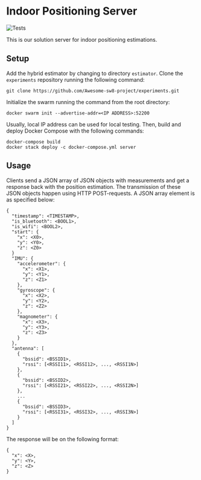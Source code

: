 # Indoor Positioning Server
![Tests](https://github.com/Awesome-sw8-project/server/actions/workflows/python-app.yml/badge.svg)

This is our solution server for indoor positioning estimations.

## Setup
Add the hybrid estimator by changing to directory `estimator`.
Clone the `experiments` repository running the following command:

````
git clone https://github.com/Awesome-sw8-project/experiments.git
````

Initialize the swarm running the command from the root directory:

````
docker swarm init --advertise-addr=<IP ADDRESS>:52200
````

Usually, local IP address can be used for local testing.
Then, build and deploy Docker Compose with the following commands:

````
docker-compose build
docker stack deploy -c docker-compose.yml server
````

## Usage
Clients send a JSON array of JSON objects with measurements and get a response back with the position estimation. The transmission of these JSON objects happen using HTTP POST-requests. A JSON array element is as specified below:

````
{
  "timestamp": <TIMESTAMP>,
  "is_bluetooth": <BOOL1>,
  "is_wifi": <BOOL2>,
  "start": {
    "x": <X0>,
    "y": <Y0>,
    "z": <Z0>
  }
  "IMU": {
    "accelerometer": {
      "x": <X1>,
      "y": <Y1>,
      "z": <Z1>
    },
    "gyroscope": {
      "x": <X2>,
      "y": <Y2>,
      "z": <Z2>
    },
    "magnometer": {
      "x": <X3>,
      "y": <Y3>,
      "z": <Z3>
    }
  },
  "antenna": [
    {
      "bssid": <BSSID1>,
      "rssi": [<RSSI11>, <RSSI12>, ..., <RSSI1N>]
    },
    {
      "bssid": <BSSID2>,
      "rssi": [<RSSI21>, <RSSI22>, ..., <RSSI2N>]
    },
    ...
    {
      "bssid": <BSSID3>,
      "rssi": [<RSSI31>, <RSSI32>, ..., <RSSI3N>]
    }
  ]
}
````

The response will be on the following format:


````
{
  "x": <X>,
  "y": <Y>,
  "z": <Z>
}
````
